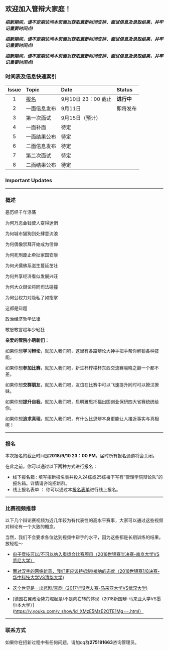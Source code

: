 ## 欢迎加入管辩大家庭！
 


 
 

_**招新期间，请不定期访问本页面以获取最新时间安排、面试信息及录取结果，并牢记重要时间点!**_
  
  
  
_**招新期间，请不定期访问本页面以获取最新时间安排、面试信息及录取结果，并牢记重要时间点!**_
  
  

_**招新期间，请不定期访问本页面以获取最新时间安排、面试信息及录取结果，并牢记重要时间点!**_

  
  


### 时间表及信息快速索引


| Issue | Topic       | Date | Status |
|:---:|:----------|:------------|:---------|
| 1  | [报名](#报名) | 9月10日 23：00 截止 | **进行中**    |
| 2  | 一面信息发布 |     9月11日     | 即将发布      |
| 3  | 第一次面试  | 9月15日（预计）         |     |
| 4  | 一面补面  | 待定         |       |
| 5  | 一面结果公布  | 待定         |      |
| 6  | 二面信息发布  | 待定        |       |
| 7  | 第二次面试  | 待定         |       |
| 8  | 二面结果公布  | 待定         |       |



### Important Updates

***

### 概述


恶历经千年涤荡

为何万恶金钱使人变得迷惘

为何城市猫狗到处肆意流浪

为何偶像崇拜开始成为信仰

为何死刑废止牵扯家国安康

为何犬儒佛系滋生蔓延茁壮

为何共享经济看似发展兴旺

为何大众舆论将同司法碰撞

为何公权力对隐私了如指掌

这都是辩题

政治经济哲学法律

敢怒敢言趁年少轻狂



**亲爱的管院小萌新们：**

  如果你想**学习辩论**，就加入我们吧，这里有各路辩论大神手把手帮你解锁各种技能。

  如果你想**参加比赛**，就加入我们吧，新生杯柠檬杯东西交流赛喻晓之巅一个都不差。

  如果你想**交群朋友**，就加入我们吧，友谊在比赛中可以飞速提升同时可以撩汉撩妹。

  如果你想**提升自我**，就加入我们吧，启明雅思托福出国创业保研四大省赛统统给你。

  如果你想**追求真理**，就加入我们吧，有什么比思辨本身更能让人接近事实与真相呢！


***


### 报名
 本次报名的截止时间是**2018/9/10 23：00 PM**，届时所有报名通道将会关闭。
 
 在此之前，你可以通过以下两种方式进行报名：
+ 线下报名箱 : 填写招新报名表并投入24栋或25栋楼下写有“管理学院辩论队”的报名箱。详情请咨询招新群。
+ 线上报名表单 ： 你可以通过本[报名表单](https://www.wjx.top/m/27387814.aspx)进行线上报名。




***


### 比赛视频推荐
以下几个辩论赛视频为近几年较为有代表性的高水平赛事，大家可以通过这些视频对辩论有一个大致的概念。

当然，我们不会要求各位达到视频中辩手的水平，因为这些都是长期训练的结果。放轻松～

- [电子竞技可以/不可以纳入奥运会比赛项目（2018世锦赛半决赛-南京大学VS悉尼大学）](https://www.bilibili.com/video/av24073183?from=search&seid=12385239464103562002)

- [面对汉字的网络新意，我们更应该持抵制/接纳的态度（2018世锦赛1/8决赛-华中科技大学VS清华大学)](https://www.bilibili.com/video/av27111577/)

- [这个世界是一出悲剧/喜剧（2017华辩老友赛-马来亚大学VS武汉大学)](https://www.bilibili.com/video/av11521245/?p=12)

- [德国右翼政治势力崛起是/不是向右转的体现（2018新国辩-马来亚大学VS墨尔本大学）](https://v.youku.com/v_show/id_XMzE5MzE2OTE1Mg==.html）


***

### 联系方式

如果你在招新过程中有任何问题，请加qq群**275191663**咨询管理员。
